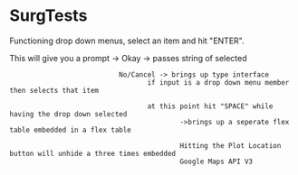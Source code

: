 SurgTests
=========
Functioning drop down menus, select an item and hit "ENTER".

This will give you a prompt -> Okay -> passes string of selected


                               No/Cancel -> brings up type interface
                                      if input is a drop down menu member then selects that item
                                      
                                      at this point hit "SPACE" while having the drop down selected
                                              ->brings up a seperate flex table embedded in a flex table
                                              
                                              Hitting the Plot Location button will unhide a three times embedded 
                                              Google Maps API V3
                                      
